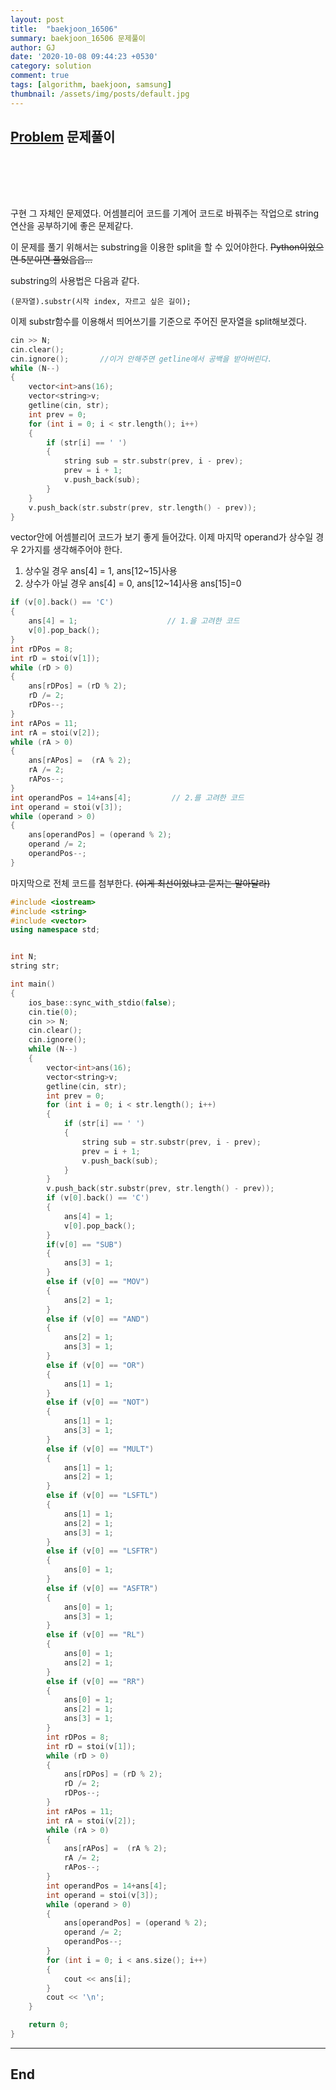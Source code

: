 ```yaml
---
layout: post
title:  "baekjoon_16506"
summary: baekjoon_16506 문제풀이
author: GJ
date: '2020-10-08 09:44:23 +0530'
category: solution
comment: true
tags: [algorithm, baekjoon, samsung]
thumbnail: /assets/img/posts/default.jpg
---
```


## [Problem](https://www.acmicpc.net/problem/16506) 문제풀이

#  　

구현 그 자체인 문제였다. 어셈블리어 코드를 기계어 코드로 바꿔주는 작업으로 string 연산을 공부하기에 좋은 문제같다.

이 문제를 풀기 위해서는 substring을 이용한 split을 할 수 있어야한다. ~~Python이었으면 5분이면 풀었읍읍...~~

substring의 사용법은 다음과 같다.

    (문자열).substr(시작 index, 자르고 싶은 길이);

이제 substr함수를 이용해서 띄어쓰기를 기준으로 주어진 문자열을 split해보겠다.

```cpp
cin >> N;
cin.clear();
cin.ignore();       //이거 안해주면 getline에서 공백을 받아버린다.
while (N--)
{
    vector<int>ans(16);
    vector<string>v;
    getline(cin, str);
    int prev = 0;
    for (int i = 0; i < str.length(); i++)
    {
        if (str[i] == ' ')
        {
            string sub = str.substr(prev, i - prev);
            prev = i + 1;
            v.push_back(sub);
        }
    }
    v.push_back(str.substr(prev, str.length() - prev));
}
```

vector안에 어셈블리어 코드가 보기 좋게 들어갔다. 이제 마지막 operand가 상수일 경우 2가지를 생각해주어야 한다.

1. 상수일 경우 ans[4] = 1, ans[12~15]사용
2. 상수가 아닐 경우 ans[4] = 0, ans[12~14]사용 ans[15]=0

```cpp
if (v[0].back() == 'C')
{
    ans[4] = 1;                    // 1.을 고려한 코드
    v[0].pop_back();
}
int rDPos = 8;
int rD = stoi(v[1]);
while (rD > 0)
{
    ans[rDPos] = (rD % 2);
    rD /= 2;
    rDPos--;
}
int rAPos = 11;
int rA = stoi(v[2]);
while (rA > 0)
{
    ans[rAPos] =  (rA % 2);
    rA /= 2;
    rAPos--;
}
int operandPos = 14+ans[4];         // 2.를 고려한 코드
int operand = stoi(v[3]);
while (operand > 0)
{
    ans[operandPos] = (operand % 2);
    operand /= 2;
    operandPos--;
}
```

마지막으로 전체 코드를 첨부한다. ~~(이게 최선이었냐고 묻지는 말아달라)~~

```cpp
#include <iostream>
#include <string>
#include <vector>
using namespace std;


int N;
string str;

int main()
{
	ios_base::sync_with_stdio(false);
	cin.tie(0);
	cin >> N;
	cin.clear();
	cin.ignore();
	while (N--)
	{
		vector<int>ans(16);
		vector<string>v;
		getline(cin, str);
		int prev = 0;
		for (int i = 0; i < str.length(); i++)
		{
			if (str[i] == ' ')
			{
				string sub = str.substr(prev, i - prev);
				prev = i + 1;
				v.push_back(sub);
			}
		}
		v.push_back(str.substr(prev, str.length() - prev));
		if (v[0].back() == 'C')
		{
			ans[4] = 1;
			v[0].pop_back();
		}
		if(v[0] == "SUB")
		{
			ans[3] = 1;
		}
		else if (v[0] == "MOV")
		{
			ans[2] = 1;
		}
		else if (v[0] == "AND")
		{
			ans[2] = 1;
			ans[3] = 1;
		}
		else if (v[0] == "OR")
		{
			ans[1] = 1;
		}
		else if (v[0] == "NOT")
		{
			ans[1] = 1;
			ans[3] = 1;
		}
		else if (v[0] == "MULT")
		{
			ans[1] = 1;
			ans[2] = 1;
		}
		else if (v[0] == "LSFTL")
		{
			ans[1] = 1;
			ans[2] = 1;
			ans[3] = 1;
		}
		else if (v[0] == "LSFTR")
		{
			ans[0] = 1;
		}
		else if (v[0] == "ASFTR")
		{
			ans[0] = 1;
			ans[3] = 1;
		}
		else if (v[0] == "RL")
		{
			ans[0] = 1;
			ans[2] = 1;
		}
		else if (v[0] == "RR")
		{
			ans[0] = 1;
			ans[2] = 1;
			ans[3] = 1;
		}
		int rDPos = 8;
		int rD = stoi(v[1]);
		while (rD > 0)
		{
			ans[rDPos] = (rD % 2);
			rD /= 2;
			rDPos--;
		}
		int rAPos = 11;
		int rA = stoi(v[2]);
		while (rA > 0)
		{
			ans[rAPos] =  (rA % 2);
			rA /= 2;
			rAPos--;
		}
		int operandPos = 14+ans[4];
		int operand = stoi(v[3]);
		while (operand > 0)
		{
			ans[operandPos] = (operand % 2);
			operand /= 2;
			operandPos--;
		}
		for (int i = 0; i < ans.size(); i++)
		{
			cout << ans[i];
		}
		cout << '\n';
	}

	return 0;
}
```

---
## End
